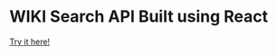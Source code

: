 <h1>WIKI Search API Built using React</h1>
<a href="https://paulmartin91.github.io/reactplayground/">Try it here!</a>

